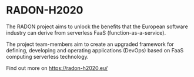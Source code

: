 # RADON-H2020

The RADON project aims to unlock the benefits that the European software industry can derive from serverless FaaS (function-as-a-service).

The project team-members aim to create an upgraded framework for defining, developing and operating applications (DevOps) based on FaaS computing serverless technology.

Find out more on https://radon-h2020.eu/